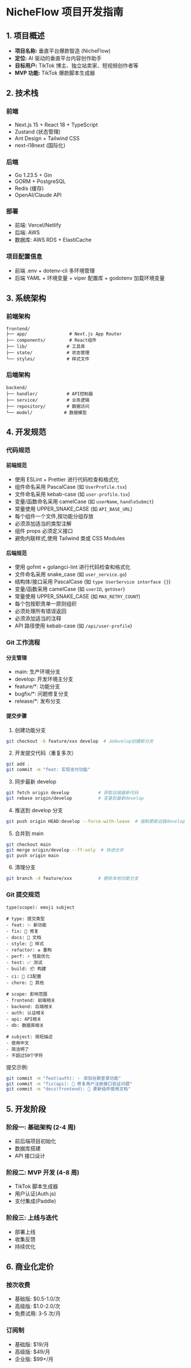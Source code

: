 # NicheFlow 项目开发指南

## 1. 项目概述

- **项目名称:** 垂直平台爆款智造 (NicheFlow)
- **定位:** AI 驱动的垂直平台内容创作助手
- **目标用户:** TikTok 博主、独立站卖家、短视频创作者等
- **MVP 功能:** TikTok 爆款脚本生成器

## 2. 技术栈

### 前端

- Next.js 15 + React 18 + TypeScript
- Zustand (状态管理)
- Ant Design + Tailwind CSS
- next-i18next (国际化)

### 后端

- Go 1.23.5 + Gin
- GORM + PostgreSQL
- Redis (缓存)
- OpenAI/Claude API

### 部署

- 前端: Vercel/Netlify
- 后端: AWS
- 数据库: AWS RDS + ElastiCache

### 项目配置信息

- 前端 .env + dotenv-cli 多环境管理
- 后端 YAML + 环境变量 + viper 配置库 + godotenv 加载环境变量

## 3. 系统架构

### 前端架构

```text
frontend/
├── app/                # Next.js App Router
├── components/         # React组件
├── lib/               # 工具库
├── state/             # 状态管理
└── styles/            # 样式文件
```

### 后端架构

```text
backend/
├── handler/           # API控制器
├── service/           # 业务逻辑
├── repository/        # 数据访问
└── model/            # 数据模型
```

## 4. 开发规范

### 代码规范

#### 前端规范

- 使用 ESLint + Prettier 进行代码检查和格式化
- 组件命名采用 PascalCase (如 `UserProfile.tsx`)
- 文件命名采用 kebab-case (如 `user-profile.tsx`)
- 变量/函数命名采用 camelCase (如 `userName`, `handleSubmit`)
- 常量使用 UPPER_SNAKE_CASE (如 `API_BASE_URL`)
- 每个组件一个文件,按功能分组存放
- 必须添加适当的类型注解
- 组件 props 必须定义接口
- 避免内联样式,使用 Tailwind 类或 CSS Modules

#### 后端规范

- 使用 gofmt + golangci-lint 进行代码检查和格式化
- 文件命名采用 snake_case (如 `user_service.go`)
- 结构体/接口采用 PascalCase (如 `type UserService interface {}`)
- 变量/函数采用 camelCase (如 `userID`, `getUser`)
- 常量使用 UPPER_SNAKE_CASE (如 `MAX_RETRY_COUNT`)
- 每个包按职责单一原则组织
- 必须处理所有错误返回
- 必须添加适当的注释
- API 路径使用 kebab-case (如 `/api/user-profile`)

### Git 工作流程

#### 分支管理

- main: 生产环境分支
- develop: 开发环境主分支
- feature/\*: 功能分支
- bugfix/\*: 问题修复分支
- release/\*: 发布分支

#### 提交步骤

1. 创建功能分支

```bash
git checkout -b feature/xxx develop  # 从develop创建新分支
```

2. 开发提交代码（重复多次）

```bash
git add .
git commit -m "feat: 实现支付功能"
```

3. 同步最新 develop

```bash
git fetch origin develop           # 获取远端最新代码
git rebase origin/develop          # 变基到最新develop
```

4. 推送到 develop 分支

```bash
git push origin HEAD:develop --force-with-lease  # 强制更新远程develop
```

5. 合并到 main

```bash
git checkout main
git merge origin/develop --ff-only  # 快进合并
git push origin main
```

6. 清理分支

```bash
git branch -d feature/xxx          # 删除本地功能分支
```

### Git 提交规范

```
type(scope): emoji subject

# type: 提交类型
- feat: ✨ 新功能
- fix: 🐛 修复
- docs: 📝 文档
- style: 💄 样式
- refactor: ♻️ 重构
- perf: ⚡️ 性能优化
- test: ✅ 测试
- build: 📦️ 构建
- ci: 🎡 CI配置
- chore: 🔨 其他

# scope: 影响范围
- frontend: 前端相关
- backend: 后端相关
- auth: 认证相关
- api: API相关
- db: 数据库相关

# subject: 简短描述
- 使用中文
- 简洁明了
- 不超过50个字符
```

提交示例:

```bash
git commit -m "feat(auth): ✨ 添加谷歌登录功能"
git commit -m "fix(api): 🐛 修复用户注册接口验证问题"
git commit -m "docs(frontend): 📝 更新组件使用文档"
```

## 5. 开发阶段

### 阶段一: 基础架构 (2-4 周)

- 前后端项目初始化
- 数据库搭建
- API 接口设计

### 阶段二: MVP 开发 (4-8 周)

- TikTok 脚本生成器
- 用户认证(Auth.js)
- 支付集成(Paddle)

### 阶段三: 上线与迭代

- 部署上线
- 收集反馈
- 持续优化

## 6. 商业化定价

### 按次收费

- 基础版: $0.5-1.0/次
- 高级版: $1.0-2.0/次
- 免费试用: 3-5 次/月

### 订阅制

- 基础版: $19/月
- 高级版: $49/月
- 企业版: $99+/月
